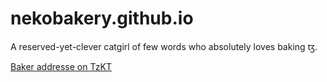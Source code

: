 # nekobakery.github.io

A reserved-yet-clever catgirl of few words who absolutely loves baking ꜩ.

[Baker addresse on TzKT](https://tzkt.io/baker.catgirl.tez)
